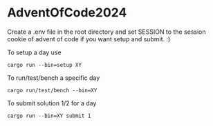 # AdventOfCode2024

Create a .env file in the root directory and set SESSION to the session cookie of advent of code if you want setup and
submit. :)

To setup a day use

```
cargo run --bin=setup XY
```

To run/test/bench a specific day

```
cargo run/test/bench --bin=XY
```

To submit solution 1/2 for a day

```
cargo run --bin=XY submit 1
```